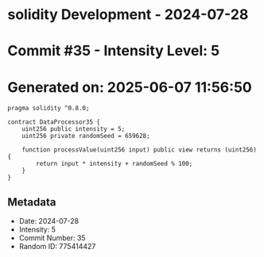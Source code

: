 ﻿# solidity Development - 2024-07-28
# Commit #35 - Intensity Level: 5
# Generated on: 2025-06-07 11:56:50
```solidity
pragma solidity ^0.8.0;

contract DataProcessor35 {
    uint256 public intensity = 5;
    uint256 private randomSeed = 659628;

    function processValue(uint256 input) public view returns (uint256) {
        return input * intensity + randomSeed % 100;
    }
}
```
## Metadata
- Date: 2024-07-28
- Intensity: 5
- Commit Number: 35
- Random ID: 775414427
